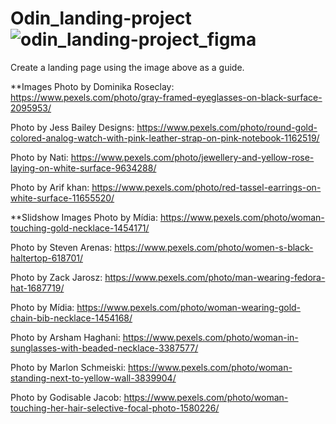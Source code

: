 # Odin_landing-project![odin_landing-project_figma](https://user-images.githubusercontent.com/79671791/172251309-6271b069-8351-4eca-86eb-6a6858e320cb.png)

Create a landing page using the image above as a guide.

\*\*Images
Photo by Dominika Roseclay: https://www.pexels.com/photo/gray-framed-eyeglasses-on-black-surface-2095953/

Photo by Jess Bailey Designs: https://www.pexels.com/photo/round-gold-colored-analog-watch-with-pink-leather-strap-on-pink-notebook-1162519/

Photo by Nati: https://www.pexels.com/photo/jewellery-and-yellow-rose-laying-on-white-surface-9634288/

Photo by Arif khan: https://www.pexels.com/photo/red-tassel-earrings-on-white-surface-11655520/

\*\*Slidshow Images
Photo by Mídia: https://www.pexels.com/photo/woman-touching-gold-necklace-1454171/

Photo by Steven Arenas: https://www.pexels.com/photo/women-s-black-haltertop-618701/

Photo by Zack Jarosz: https://www.pexels.com/photo/man-wearing-fedora-hat-1687719/

Photo by Mídia: https://www.pexels.com/photo/woman-wearing-gold-chain-bib-necklace-1454168/

Photo by Arsham Haghani: https://www.pexels.com/photo/woman-in-sunglasses-with-beaded-necklace-3387577/

Photo by Marlon Schmeiski: https://www.pexels.com/photo/woman-standing-next-to-yellow-wall-3839904/

Photo by Godisable Jacob: https://www.pexels.com/photo/woman-touching-her-hair-selective-focal-photo-1580226/
